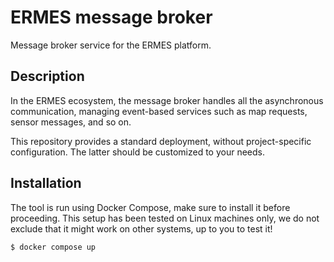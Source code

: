 # ERMES message broker

Message broker service for the ERMES platform.

## Description

In the ERMES ecosystem, the message broker handles all the asynchronous communication, managing event-based services such as
map requests, sensor messages, and so on.

This repository provides a standard deployment, without project-specific configuration. The latter should be customized to your needs.

## Installation

The tool is run using Docker Compose, make sure to install it before proceeding.
This setup has been tested on Linux machines only, we do not exclude that it might work on other systems, up to you to test it!

```bash
$ docker compose up
```
